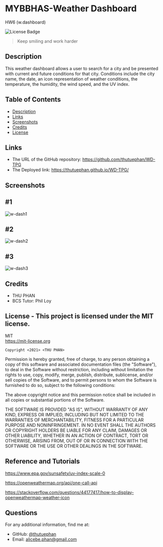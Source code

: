 # MYBBHAS-Weather Dashboard
HW6 (w.dashboard)


![License Badge](https://img.shields.io/badge/license-MIT-green.svg)
  
  > Keep smiling and work harder
  
  ## Description
  This weather dashboard allows a user to search for a city and be presented with current and future conditions for that city. Conditions include the city name, the date, an icon representation of weather conditions, the temperature, the humidity, the wind speed, and the UV index.

  ## Table of Contents
  - [Description](#)
  - [Links](#links)
  - [Screenshots](#screenshots)
  - [Credits](#credits)
  - [License](#license)

  ## Links
  * The URL of the GitHub repository: https://github.com/thutuephan/WD-TPG
  * The Deployed link: https://thutuephan.github.io/WD-TPG/

  ## Screenshots
  ## #1
  ![w-dash1](https://github.com/thutuephan/WD-TPG/blob/main/ASSETS/images/weather-dash1.png)
  ## #2
  ![w-dash2](https://github.com/thutuephan/WD-TPG/blob/main/ASSETS/images/weather-dash2.png)
  ## #3
  ![w-dash3](https://github.com/thutuephan/WD-TPG/blob/main/ASSETS/images/weather-dash3.png)

  

  ## Credits
  * THU PHAN  
  * BCS Tutor: Phil Loy
  
  ## License - This project is licensed under the MIT license.
  MIT
  <br>
  https://mit-license.org
  
    Copyright <2021> <THU PHAN>

Permission is hereby granted, free of charge, to any person obtaining a copy of this software and associated documentation files (the "Software"), to deal in the Software without restriction, including without limitation the rights to use, copy, modify, merge, publish, distribute, sublicense, and/or sell copies of the Software, and to permit persons to whom the Software is furnished to do so, subject to the following conditions:

The above copyright notice and this permission notice shall be included in all copies or substantial portions of the Software.

THE SOFTWARE IS PROVIDED "AS IS", WITHOUT WARRANTY OF ANY KIND, EXPRESS OR IMPLIED, INCLUDING BUT NOT LIMITED TO THE WARRANTIES OF MERCHANTABILITY, FITNESS FOR A PARTICULAR PURPOSE AND NONINFRINGEMENT. IN NO EVENT SHALL THE AUTHORS OR COPYRIGHT HOLDERS BE LIABLE FOR ANY CLAIM, DAMAGES OR OTHER LIABILITY, WHETHER IN AN ACTION OF CONTRACT, TORT OR OTHERWISE, ARISING FROM, OUT OF OR IN CONNECTION WITH THE SOFTWARE OR THE USE OR OTHER DEALINGS IN THE SOFTWARE.

  ## Reference and Tutorials
  https://www.epa.gov/sunsafety/uv-index-scale-0

  https://openweathermap.org/api/one-call-api

  https://stackoverflow.com/questions/44177417/how-to-display-openweathermap-weather-icon

  
  
  ## Questions
  For any additional information, find me at:
  <br>
  * GitHub: [@thutuephan](https://github.com/thutuephan)
  * Email: [alicebe.phan@gmail.com](mailto:alicebe.phan@gmail.com)


  

  

  



